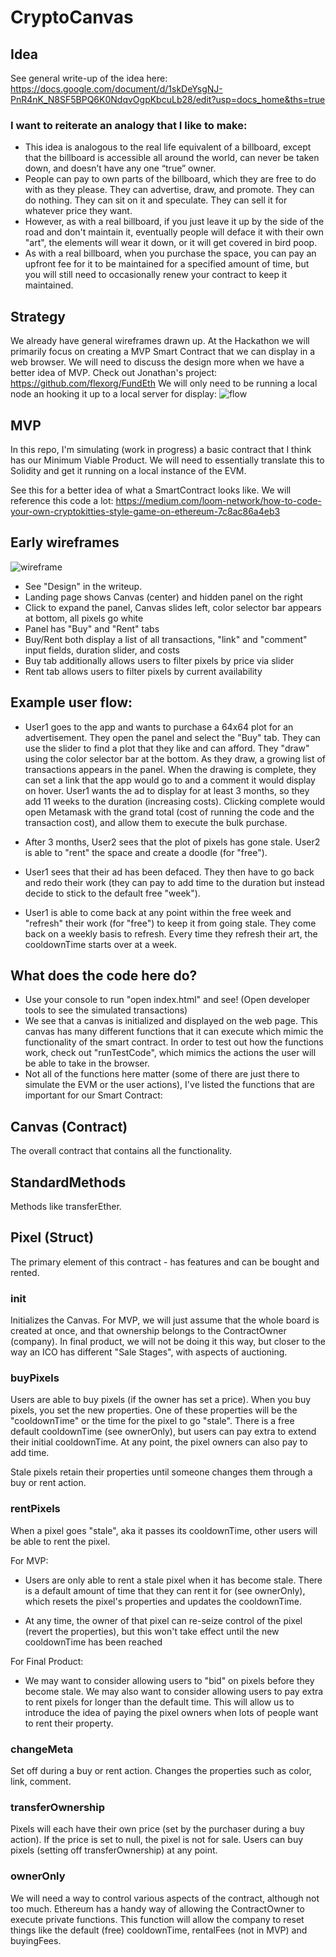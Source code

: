 # CryptoCanvas

## Idea
See general write-up of the idea here: https://docs.google.com/document/d/1skDeYsgNJ-PnR4nK_N8SF5BPQ6K0NdqvOgpKbcuLb28/edit?usp=docs_home&ths=true

### I want to reiterate an analogy that I like to make:
- This idea is analogous to the real life equivalent of a billboard, except that the billboard is accessible all around the world, can never be taken down, and doesn’t have any one “true” owner.
- People can pay to own parts of the billboard, which they are free to do with as they please. They can advertise, draw, and promote. They can do nothing. They can sit on it and speculate. They can sell it for whatever price they want.
- However, as with a real billboard, if you just leave it up by the side of the road and don't maintain it, eventually people will deface it with their own "art", the elements will wear it down, or it will get covered in bird poop.
- As with a real billboard, when you purchase the space, you can pay an upfront fee for it to be maintained for a specified amount of time, but you will still need to occasionally renew your contract to keep it maintained.

## Strategy
We already have general wireframes drawn up.
At the Hackathon we will primarily focus on creating a MVP Smart Contract that we can display in a web browser.
We will need to discuss the design more when we have a better idea of MVP.
Check out Jonathan's project: https://github.com/flexorg/FundEth
We will only need to be running a local node an hooking it up to a local server for display:
![flow]

## MVP
In this repo, I'm simulating (work in progress) a basic contract that I think has our Minimum Viable Product.
We will need to essentially translate this to Solidity and get it running on a local instance of the EVM.

See this for a better idea of what a SmartContract looks like. We will reference this code a lot: https://medium.com/loom-network/how-to-code-your-own-cryptokitties-style-game-on-ethereum-7c8ac86a4eb3

## Early wireframes
![wireframe]

- See "Design" in the writeup.
- Landing page shows Canvas (center) and hidden panel on the right
- Click to expand the panel, Canvas slides left, color selector bar appears at bottom, all pixels go white
- Panel has "Buy" and "Rent" tabs
- Buy/Rent both display a list of all transactions, "link" and "comment" input fields, duration slider, and costs
- Buy tab additionally allows users to filter pixels by price via slider
- Rent tab allows users to filter pixels by current availability

## Example user flow:
- User1 goes to the app and wants to purchase a 64x64 plot for an advertisement. They open the panel and select the "Buy" tab. They can use the slider to find a plot that they like and can afford. They "draw" using the color selector bar at the bottom. As they draw, a growing list of transactions appears in the panel. When the drawing is complete, they can set a link that the app would go to and a comment it would display on hover. User1 wants the ad to display for at least 3 months, so they add 11 weeks to the duration (increasing costs). Clicking complete would open Metamask with the grand total (cost of running the code and the transaction cost), and allow them to execute the bulk purchase.

- After 3 months, User2 sees that the plot of pixels has gone stale. User2 is able to "rent" the space and create a doodle (for "free").

- User1 sees that their ad has been defaced. They then have to go back and redo their work (they can pay to add time to the duration but instead decide to stick to the default free "week").

- User1 is able to come back at any point within the free week and "refresh" their work (for "free") to keep it from going stale. They come back on a weekly basis to refresh. Every time they refresh their art, the cooldownTime starts over at a week.

## What does the code here do?
- Use your console to run "open index.html" and see! (Open developer tools to see the simulated transactions)
- We see that a canvas is initialized and displayed on the web page. This canvas has many different functions that it can execute which mimic the functionality of the smart contract. In order to test out how the functions work, check out "runTestCode", which mimics the actions the user will be able to take in the browser.
- Not all of the functions here matter (some of there are just there to simulate the EVM or the user actions), I've listed the functions that are important for our Smart Contract:

## Canvas (Contract)
The overall contract that contains all the functionality.

## StandardMethods
Methods like transferEther.

## Pixel (Struct)
The primary element of this contract - has features and can be bought and rented.

### init
Initializes the Canvas. For MVP, we will just assume that the whole board is created at once, and that ownership belongs to the ContractOwner (company). In final product, we will not be doing it this way, but closer to the way an ICO has different "Sale Stages", with aspects of auctioning.

### buyPixels
Users are able to buy pixels (if the owner has set a price). When you buy pixels, you set the new properties. One of these properties will be the "cooldownTime" or the time for the pixel to go "stale". There is a free default cooldownTime (see ownerOnly), but users can pay extra to extend their initial cooldownTime. At any point, the pixel owners can also pay to add time.

Stale pixels retain their properties until someone changes them through a buy or rent action.

### rentPixels
When a pixel goes "stale", aka it passes its cooldownTime, other users will be able to rent the pixel.

For MVP:
- Users are only able to rent a stale pixel when it has become stale. There is a default amount of time that they can rent it for (see ownerOnly), which resets the pixel's properties and updates the cooldownTime.

- At any time, the owner of that pixel can re-seize control of the pixel (revert the properties), but this won't take effect until the new cooldownTime has been reached

For Final Product:
- We may want to consider allowing users to "bid" on pixels before they become stale. We may also want to consider allowing users to pay extra to rent pixels for longer than the default time. This will allow us to introduce the idea of paying the pixel owners when lots of people want to rent their property.

### changeMeta
Set off during a buy or rent action. Changes the properties such as color, link, comment.

### transferOwnership
Pixels will each have their own price (set by the purchaser during a buy action). If the price is set to null, the pixel is not for sale. Users can buy pixels (setting off transferOwnership) at any point.

### ownerOnly
We will need a way to control various aspects of the contract, although not too much. Ethereum has a handy way of allowing the ContractOwner to execute private functions. This function will allow the company to reset things like the default (free) cooldownTime, rentalFees (not in MVP) and buyingFees.


[wireframe]: ./wireframe.jpg
[flow]: ./flow.png
